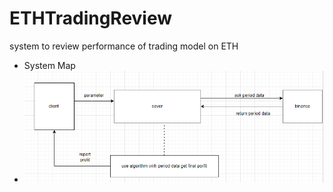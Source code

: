 # ETHTradingReview
system to review performance of  trading model on ETH

* System Map
* ![image](ETHSystemMap.png)
